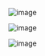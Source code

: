 ![image](https://user-images.githubusercontent.com/46083045/210074229-54b48b80-f56b-4d31-a241-7f7585884f8a.png)

![image](https://user-images.githubusercontent.com/46083045/210074758-febe54ad-9f43-4751-8483-c390e18481e1.png)

![image](https://user-images.githubusercontent.com/46083045/210074908-eb32ccd4-ea74-495f-acb1-d2bb0b5719c2.png)
